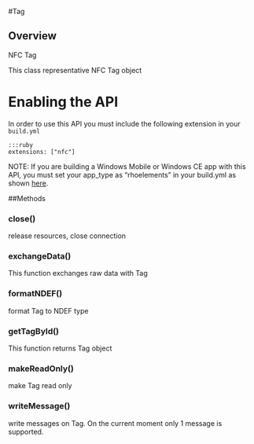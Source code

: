 #Tag


## Overview
<p>NFC Tag</p>
<p>This class representative NFC Tag object</p>

<h1>Enabling the API</h1>

<p>In order to use this API you must include the following extension in your <code>build.yml</code></p>

<pre><code>:::ruby
extensions: ["nfc"]
</code></pre>

<p>NOTE: If you are building a Windows Mobile or Windows CE app with this API, you must set your app_type as &ldquo;rhoelements&rdquo; in your build.yml as shown <a href="../guide/build_config#other-build-time-settings">here</a>.</p>



##Methods



### close()
release resources, close connection

### exchangeData()
This function exchanges raw data with Tag

### formatNDEF()
format Tag to NDEF type

### getTagById()
This function returns Tag object

### makeReadOnly()
make Tag read only

### writeMessage()
write messages on Tag. On the current moment only 1 message is supported.